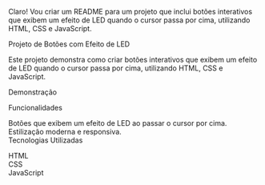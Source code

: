 
Claro! Vou criar um README para um projeto que inclui botões interativos que exibem um efeito de LED quando o cursor passa por cima, utilizando HTML, CSS e JavaScript.

Projeto de Botões com Efeito de LED

Este projeto demonstra como criar botões interativos que exibem um efeito de LED quando o cursor passa por cima, utilizando HTML, CSS e JavaScript.

Demonstração

Funcionalidades

Botões que exibem um efeito de LED ao passar o cursor por cima.<br>
Estilização moderna e responsiva.<br>
Tecnologias Utilizadas<br>

HTML<br>
CSS<br>
JavaScript<br>
